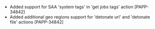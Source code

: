 * Added support for SAA 'system tags' in 'get jobs tags' action [PAPP-34842]
* Added additional geo regions support for 'detonate url' and 'detonate file' actions [PAPP-34842]